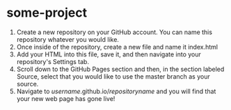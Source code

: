 # some-project

1. Create a new repository on your GitHub account. You can name this repository whatever you would like.
2. Once inside of the repository, create a new file and name it index.html
3. Add your HTML into this file, save it, and then navigate into your repository's Settings tab.
4. Scroll down to the GitHub Pages section and then, in the section labeled Source, select that you would like to use the master branch as your source.
5. Navigate to _username_.github.io/_repositoryname_ and you will find that your new web page has gone live!
